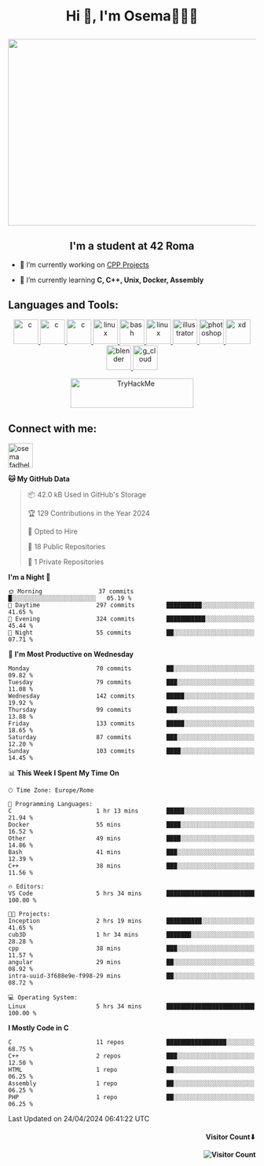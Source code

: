 <h1 align="center">Hi 👋, I'm Osema👨🏽‍💻</h1>

<!-- <h2 align="center"> <a href="https://www.showmyip.com/"><img src="https://github.com/OsemaFadhel/OsemaFadhel/blob/main/img/cybersecurity%20framework.webp" /></a> </h2> -->

<h2 align="center"> <img src="https://github.com/OsemaFadhel/OsemaFadhel/blob/main/img/1712000100607257.gif" width="900" height="380" /> </h2>

<h2 align="center">I'm a student at 42 Roma</h3>

- 🔭 I’m currently working on [CPP Projects](https://github.com/OsemaFadhel/CPP42) 

- 🌱 I’m currently learning **C, C++, Unix, Docker, Assembly**

<h2 align="left">Languages and Tools:</h3>
<p align="center"> 
</a> <a href="https://en.wikipedia.org/wiki/C_(programming_language)" target="_blank" rel="noreferrer">  <img src="https://skillicons.dev/icons?i=c" alt="c" width="50" height="50"/> 
</a> <a href="https://en.wikipedia.org/wiki/C%2B%2B" target="_blank" rel="noreferrer">  <img src="https://skillicons.dev/icons?i=cpp" alt="c" width="50" height="50"/> 
</a> <a href="https://www.python.org/" target="_blank" rel="noreferrer">  <img src="https://skillicons.dev/icons?i=py" alt="c" width="50" height="50"/> 
</a> <a href="https://www.linux.org/" target="_blank" rel="noreferrer"> <img src="https://skillicons.dev/icons?i=linux" alt="linux" width="50" height="50"/>
</a> <a href="https://www.gnu.org/software/bash/" target="_blank" rel="noreferrer"> <img src="https://skillicons.dev/icons?i=bash" alt="bash" width="50" height="50"/> 
</a> <a href="https://code.visualstudio.com/" target="_blank" rel="noreferrer"> <img src="https://skillicons.dev/icons?i=vscode" alt="linux" width="50" height="50"/>
</a> <a href="https://www.adobe.com/in/products/illustrator.html" target="_blank" rel="noreferrer"> <img src="https://skillicons.dev/icons?i=ai" alt="illustrator" width="50" height="50"/> 
</a> <a href="https://www.photoshop.com/enwhat" target="_blank" rel="noreferrer"> <img src="https://skillicons.dev/icons?i=ps" alt="photoshop" width="50" height="50"/> 
</a> <a href="https://www.adobe.com/products/xd.html" target="_blank" rel="noreferrer"> <img src="https://skillicons.dev/icons?i=xd" alt="xd" width="50" height="50"/> 
</a> <a href="https://www.blender.org/" target="_blank" rel="noreferrer"><img src="https://skillicons.dev/icons?i=blender" alt="blender" width="50" height="50"/> 
</a> <a href="https://www.cloudskillsboost.google/public_profiles/3779024f-fae6-49a8-9430-003b65de5349"><img src="https://skillicons.dev/icons?i=gcp" alt="g_cloud" width="50" height="50"/> </a>
</p>
<p align="center"> 
</a> <a href="https://tryhackme.com/p/fazzel"><img src="https://tryhackme-badges.s3.amazonaws.com/fazzel.png" alt="TryHackMe" width="250" height="60"> </a> 

<h2 align="leftt">Connect with me:</h3>
<p align="left">
<a href="https://it.linkedin.com/in/osema-fadhel-7a1996174?trk=people-guest_people_search-card" target="blank"><img align="center" src="https://skillicons.dev/icons?i=linkedin" alt="osema fadhel" height="50" width="50" /></a>
</p>

<!--START_SECTION:waka-->
**🐱 My GitHub Data** 

> 📦 42.0 kB Used in GitHub's Storage 
 > 
> 🏆 129 Contributions in the Year 2024
 > 
> 💼 Opted to Hire
 > 
> 📜 18 Public Repositories 
 > 
> 🔑 1 Private Repositories 
 > 
**I'm a Night 🦉** 

```text
🌞 Morning                37 commits          █░░░░░░░░░░░░░░░░░░░░░░░░   05.19 % 
🌆 Daytime                297 commits         ██████████░░░░░░░░░░░░░░░   41.65 % 
🌃 Evening                324 commits         ███████████░░░░░░░░░░░░░░   45.44 % 
🌙 Night                  55 commits          ██░░░░░░░░░░░░░░░░░░░░░░░   07.71 % 
```
📅 **I'm Most Productive on Wednesday** 

```text
Monday                   70 commits          ██░░░░░░░░░░░░░░░░░░░░░░░   09.82 % 
Tuesday                  79 commits          ███░░░░░░░░░░░░░░░░░░░░░░   11.08 % 
Wednesday                142 commits         █████░░░░░░░░░░░░░░░░░░░░   19.92 % 
Thursday                 99 commits          ███░░░░░░░░░░░░░░░░░░░░░░   13.88 % 
Friday                   133 commits         █████░░░░░░░░░░░░░░░░░░░░   18.65 % 
Saturday                 87 commits          ███░░░░░░░░░░░░░░░░░░░░░░   12.20 % 
Sunday                   103 commits         ████░░░░░░░░░░░░░░░░░░░░░   14.45 % 
```


📊 **This Week I Spent My Time On** 

```text
🕑︎ Time Zone: Europe/Rome

💬 Programming Languages: 
C                        1 hr 13 mins        █████░░░░░░░░░░░░░░░░░░░░   21.94 % 
Docker                   55 mins             ████░░░░░░░░░░░░░░░░░░░░░   16.52 % 
Other                    49 mins             ████░░░░░░░░░░░░░░░░░░░░░   14.86 % 
Bash                     41 mins             ███░░░░░░░░░░░░░░░░░░░░░░   12.39 % 
C++                      38 mins             ███░░░░░░░░░░░░░░░░░░░░░░   11.56 % 

🔥 Editors: 
VS Code                  5 hrs 34 mins       █████████████████████████   100.00 % 

🐱‍💻 Projects: 
Inception                2 hrs 19 mins       ██████████░░░░░░░░░░░░░░░   41.65 % 
cub3D                    1 hr 34 mins        ███████░░░░░░░░░░░░░░░░░░   28.28 % 
cpp                      38 mins             ███░░░░░░░░░░░░░░░░░░░░░░   11.57 % 
angular                  29 mins             ██░░░░░░░░░░░░░░░░░░░░░░░   08.92 % 
intra-uuid-3f688e9e-f998-29 mins             ██░░░░░░░░░░░░░░░░░░░░░░░   08.72 % 

💻 Operating System: 
Linux                    5 hrs 34 mins       █████████████████████████   100.00 % 
```

**I Mostly Code in C** 

```text
C                        11 repos            █████████████████░░░░░░░░   68.75 % 
C++                      2 repos             ███░░░░░░░░░░░░░░░░░░░░░░   12.50 % 
HTML                     1 repo              ██░░░░░░░░░░░░░░░░░░░░░░░   06.25 % 
Assembly                 1 repo              ██░░░░░░░░░░░░░░░░░░░░░░░   06.25 % 
PHP                      1 repo              ██░░░░░░░░░░░░░░░░░░░░░░░   06.25 % 
```




 Last Updated on 24/04/2024 06:41:22 UTC
<!--END_SECTION:waka-->

<h4 align="right">Visitor Count⬇</h4>

<h4 align="right"> 

![Visitor Count](https://profile-counter.glitch.me/OsemaFadhel/count.svg) </h4>
